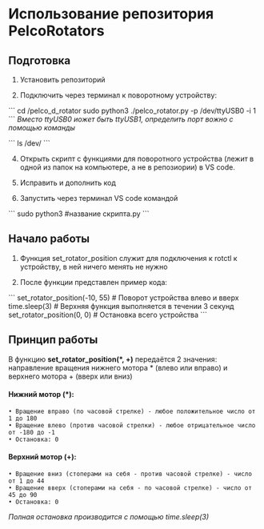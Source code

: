 # Использование репозитория PelcoRotators
## Подготовка

1. Установить репозиторий

2. Подключить через терминал к поворотному устройству:
   
\```
cd /pelco_d_rotator
sudo python3 ./pelco_rotator.py -p /dev/ttyUSB0 -i 1
\```
*Вместо ttyUSB0 иожет быть ttyUSB1, определить порт вожно с помощью команды*

\```
ls /dev/
\```

4. Открыть скрипт с функциями для поворотного устройства (лежит в одной из папок на компьютере, а не в репозиории) в VS code.

5. Исправить и дополнить код

6. Запустить через терминал VS code командой
   
\```
sudo python3 #название скрипта.py
\```

## Начало работы

1. Функция set_rotator_position служит для подключения к rotctl к устройству, в ней ничего менять не нужно
   
2. После функции представлен пример кода:
   
\```
set_rotator_position(-10, 55) # Поворот устройства влево и вверх
time.sleep(3) # Верхняя функция выполняется в течении 3 секунд
set_rotator_position(0, 0) # Остановка всего устройства
\```

## Принцип работы

В функцию **set_rotator_position(*, +)** передаётся 2 значения: направление вращения нижнего мотора * (влево или вправо) и верхнего мотора + (вверх или вниз)

#### Нижний мотор (*):
	• Вращение вправо (по часовой стрелке) - любое положительное число от 1 до 180
	• Вращение влево (против часовой стрелки) - любое отрицательное число от -180 до -1
	• Остановка: 0

#### Верхний мотор (+):
	• Вращение вниз (стоперами на себя - против часовой стрелке) - число от 1 до 44
	• Вращение вверх (стоперами на себя - по часовой стрелке) - число от 45 до 90
	• Остановка: 0

*Полная остановка производится с помощью time.sleep(3)*
